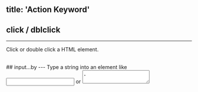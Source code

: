 title: 'Action Keyword'
---

## click / dblclick
---
Click or double click a HTML element.

<br>
## input...by
---
Type a string into an element like <input type="text" /> or <textarea>.

<pre class='sublemon'>
// eg: id="link" class="case" 
input 'div#link.case' by "hello world.";
</pre>

<br>
## move 
---
Trigger move enter/leave events on a HTML element.

<br>
## hold
---
Hold an element by mouse.

<br>
## drop
---
Release an element by mouse.

<br>
## scroll
---
Move an element to the center of the screen.

<br>
## jumpto
---
Jump to a URL.
<pre class='sublemon'>
jumpto "deepin.org"; 

jumpto "www.deepin.org"; 

jumpto "http://www.deepin.org"; 
</pre>

<br>
## wait
---

Wait a few time like a person.

<pre class='sublemon'>
//Editor will wait 3000ms to start the next action.
wait 3000;
</pre>

<br>
## assert
---

Assert that the expression is true[ within overtime].

<pre class='sublemon'>//Asserts the existence of a input box with the id of "test".
assert <#"textarea#test"/>;

//Asserts that a input box with the id of "test" will appear in 2 seconds.
assert <#"textarea#test"/> in 2000;
</pre>

<br>
## forward / back
---

<br>
## refresh
---

<br>
## upload
---